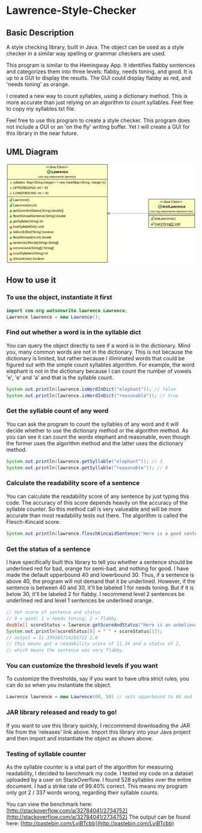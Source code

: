 # Lawrence-Style-Checker
## Basic Description
A style checking library, built in Java. The object can be used as a style checker in a similar way spelling or grammar checkers are used. 

This program is similar to the Hemingway App. It identifies flabby sentences and categorizes them into three levels: flabby, needs toning, and good. It is up to a GUI to display the results. The GUI could display flabby as red, and 'needs toning' as orange. 

I created a new way to count syllables, using a dictionary method. This is more accurate than just relying on an algorithm to count syllables. Feel free to copy my syllables.txt file. 

Feel free to use this program to create a style checker. This program does not include a GUI or an 'on the fly' writing buffer. Yet I will create a GUI for this library in the near future. 
## UML Diagram
![UML diagram of Lawrence class](/LawrenceUML.png?raw=true "Lawrence App UML Diagram")

## How to use it
### To use the object, instantiate it first
```java
import com.org.watsonwrite.lawrence.Lawrence;
Lawrence lawrence = new Lawrence();
```

### Find out whether a word is in the syllable dict
You can query the object directly to see if a word is in the dictionary. Mind you, many common words are not in the dictionary. This is not because the dictionary is limited, but rather because I illiminated words that could be figured out with the simple count syllables algorithm. For example, the word elephant is not in the dictionary because I can count the number of vowels 'e', 'e' and 'a' and that is the syllable count.
```java
System.out.println(lawrence.isWordInDict("elephant")); // false
System.out.println(lawrence.isWordInDict("reasonable")); // true
```

### Get the syllable count of any word
You can ask the program to count the syllables of any word and it will decide whether to use the dictionary method or the algorithm method. As you can see it can count the words elephant and reasonable, even though the former uses the algorithm method and the latter uses the dictionary method. 
```java
System.out.println(lawrence.getSyllable("elephant")); // 3
System.out.println(lawrence.getSyllable("reasonable")); // 4
```
### Calculate the readability score of a sentence
You can calculate the readability score of any sentence by just typing this code. The accuracy of this score depends heavily on the accuracy of the syllable counter. So this method call is very valueable and will be more accurate than most readability tests out there. The algorithm is called the Flesch-Kincaid score. 
```java
System.out.println(lawrence.fleschKincaidSentence("Here is a good sentence.")); // output = 100.24000000000002
```

### Get the status of a sentence
I have specifically built this library to tell you whether a sentence should be underlined red for bad, orange for semi-bad, and nothing for good. I have made the default upperbound 40 and lowerbound 30. Thus, if a sentence is above 40, the program will not demand that it be underlined. However, if the sentence is between 40 and 30, it'll be labeled 1 for needs toning. But if it is below 30, it'll be labeled 2 for flabby. I recommend level 2 sentences be underlined red and level 1 sentences be underlined orange. 
```java
// Get score of sentence and status
// 0 = good; 1 = needs toning; 2 = flabby.
double[] scoreStatus = lawrence.getScoreAndStatus("Here is an unbelievably reconstruction longitudinal sentence that you may need to reconfiguration down.");
System.out.println(scoreStatus[0] + " " + scoreStatus[1]);
// output = 11.339285714285722 2.0
// this means got a readability score of 11.34 and a status of 2,
// which means the sentence was very flabby.
```

### You can customize the threshold levels if you want
To customize the thresholds, say if you want to have ultra strict rules, you can do so when you instantiate the object.
```java
Lawrence lawrence = new Lawrence(60, 50) // sets upperbound to 60 and lowerboundd to 50
```

### JAR library released and ready to go!
If you want to use this library quickly, I reccommend downloading the JAR file from the 'releases' link above. Import this library into your Java project and then import and instantiate the object as shown above. 

### Testing of syllable counter

As the syllable counter is a vital part of the algorithm for measuring readability, I decided to benchmark my code. I tested my code on a dataset uploaded by a user on StackOverflow. I found 528 syllables over the entire document. I had a strike rate of 99.40% correct. This means my program only got 2 / 337 words wrong, regarding their syllable counts. 

You can view the benchmark here: [http://stackoverflow.com/a/32784041/2734752](http://stackoverflow.com/a/32784041/2734752)
The output can be found here: [http://pastebin.com/LyiBTcbb](http://pastebin.com/LyiBTcbb)
















